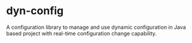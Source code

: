 # dyn-config
A configuration library to manage and use dynamic configuration in Java based project with real-time configuration change capability. 
